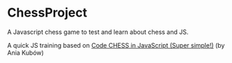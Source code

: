 # ChessProject
A Javascript chess game to test and learn about chess and JS.

A quick JS training based on <a href="https://www.youtube.com/watch?v=Qv0fvm5B0EM/">Code CHESS in JavaScript (Super simple!)</a> (by Ania Kubów)

